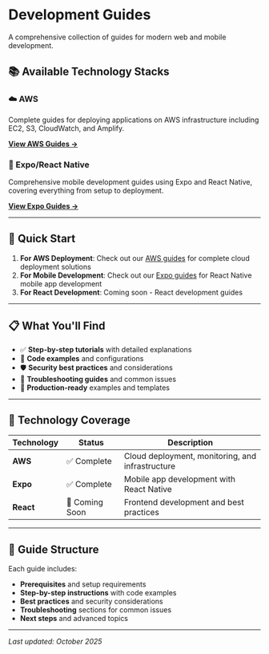 # Development Guides

A comprehensive collection of guides for modern web and mobile development.

## 📚 Available Technology Stacks

### ☁️ AWS

Complete guides for deploying applications on AWS infrastructure including EC2, S3, CloudWatch, and Amplify.

**[View AWS Guides →](./aws/)**

### 📱 Expo/React Native

Comprehensive mobile development guides using Expo and React Native, covering everything from setup to deployment.

**[View Expo Guides →](./expo/)**

---

## 🚀 Quick Start

1. **For AWS Deployment**: Check out our [AWS guides](./aws/) for complete cloud deployment solutions
2. **For Mobile Development**: Check out our [Expo guides](./expo/) for React Native mobile app development
3. **For React Development**: Coming soon - React development guides

---

## 📋 What You'll Find

- ✅ **Step-by-step tutorials** with detailed explanations
- 🔧 **Code examples** and configurations
- 🛡️ **Security best practices** and considerations
- 🐛 **Troubleshooting guides** and common issues
- 📝 **Production-ready** examples and templates

---

## 🎯 Technology Coverage

| Technology | Status         | Description                                      |
| ---------- | -------------- | ------------------------------------------------ |
| **AWS**    | ✅ Complete    | Cloud deployment, monitoring, and infrastructure |
| **Expo**   | ✅ Complete    | Mobile app development with React Native         |
| **React**  | 🚧 Coming Soon | Frontend development and best practices          |

---

## 📖 Guide Structure

Each guide includes:

- **Prerequisites** and setup requirements
- **Step-by-step instructions** with code examples
- **Best practices** and security considerations
- **Troubleshooting** sections for common issues
- **Next steps** and advanced topics

---

_Last updated: October 2025_
